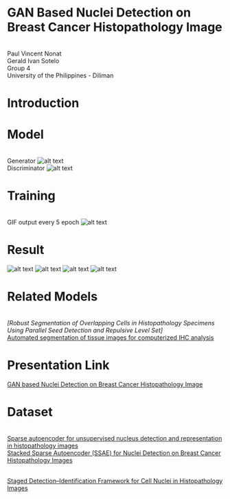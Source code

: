 # GAN Based Nuclei Detection on Breast Cancer Histopathology Image

<br>Paul Vincent Nonat
<br>Gerald Ivan Sotelo
<br>Group 4
<br>University of the Philippines - Diliman
# Introduction
# Model
<br>Generator
![alt text](https://github.com/paul028/EE298_CoE197-Project2/blob/master/Generator.png)
<br>Discriminator
![alt text](https://github.com/paul028/EE298_CoE197-Project2/blob/master/discriminator.png)

# Training 
<br> GIF output every 5 epoch
![alt text](https://github.com/paul028/EE298_CoE197-Project2/blob/master/training.png)
# Result 
![alt text](https://github.com/paul028/EE298_CoE197-Project2/blob/master/training_result1.PNG)
![alt text](https://github.com/paul028/EE298_CoE197-Project2/blob/master/training_result2.PNG)
![alt text](https://github.com/paul028/EE298_CoE197-Project2/blob/master/c1.PNG)
![alt text](https://github.com/paul028/EE298_CoE197-Project2/blob/master/c2.PNG)
# Related Models
<br>*[Robust Segmentation of Overlapping Cells in Histopathology Specimens Using Parallel Seed Detection and Repulsive Level Set]
<br>*[Automated segmentation of tissue images for computerized IHC analysis](https://drive.google.com/file/d/107IK1he9MO1sVgHGx3g8FfRTuZDHkTh6/view?usp=sharing)

# Presentation Link
[GAN based Nuclei Detection on Breast Cancer Histopathology Image](https://docs.google.com/presentation/d/1ac6WizWm0VO3UHcmGJgZT5H5EVGUIiZwCOOgxN0e7sU/edit?usp=sharing)
# Dataset
<br>[Sparse autoencoder for unsupervised nucleus detection and representation in histopathology images](https://github.com/paul028/EE298_CoE197-Project2/blob/master/Related%20Literature/Sparse%20autoencoder%20for%20unsupervised%20nucleus%20detection%20and%20representation%20in%20histopathology%20images.pdf)
<br>[Stacked Sparse Autoencoder (SSAE) for Nuclei Detection on Breast Cancer Histopathology Images](https://github.com/paul028/EE298_CoE197-Project2/blob/master/Related%20Literature/Stacked%20Sparse%20Autoencoder%20(SSAE)%20for%20Nuclei%20Detection%20on%20Breast%20Cancer%20Histopathology%20Images.pdf)

<br>[Staged Detection–Identification Framework for Cell Nuclei in Histopathology Images](https://github.com/paul028/EE298_CoE197-Project2/blob/master/Related%20Literature/Staged%20Detection%E2%80%93Identification%20Framework%20for%20Cell%20Nuclei%20in%20Histopathology%20Images.pdf)

